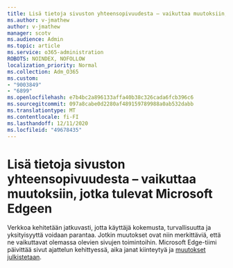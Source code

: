 ```yaml
---
title: Lisä tietoja sivuston yhteensopivuudesta – vaikuttaa muutoksiin, jotka tulevat Microsoft Edgeen
ms.author: v-jmathew
author: v-jmathew
manager: scotv
ms.audience: Admin
ms.topic: article
ms.service: o365-administration
ROBOTS: NOINDEX, NOFOLLOW
localization_priority: Normal
ms.collection: Adm_O365
ms.custom:
- "9003849"
- "6899"
ms.openlocfilehash: e7b4bc2a896133affa40b38c326cada6fcb396c6
ms.sourcegitcommit: 097a8cabe0d2280af489159789988a0ab532dabb
ms.translationtype: MT
ms.contentlocale: fi-FI
ms.lasthandoff: 12/11/2020
ms.locfileid: "49678435"
---
```

# <a name="learn-about-site-compatibilityaffecting-changes-coming-to-microsoft-edge"></a>Lisä tietoja sivuston yhteensopivuudesta – vaikuttaa muutoksiin, jotka tulevat Microsoft Edgeen

Verkkoa kehitetään jatkuvasti, jotta käyttäjä kokemusta, turvallisuutta ja yksityisyyttä voidaan parantaa. Jotkin muutokset ovat niin merkittäviä, että ne vaikuttavat olemassa olevien sivujen toimintoihin. Microsoft Edge-tiimi päivittää sivut ajattelun kehittyessä, aika janat kiinteytyä ja [muutokset julkistetaan](https://go.microsoft.com/fwlink/?linkid=2135534).
